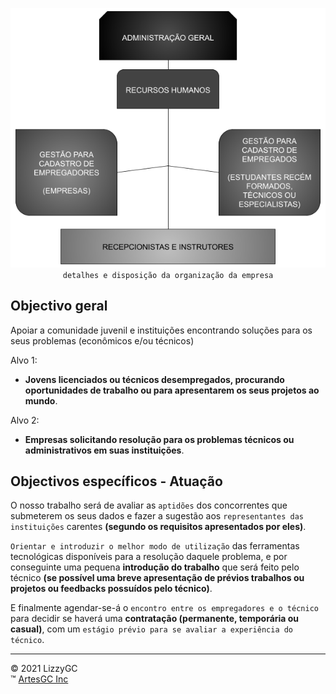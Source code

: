 <div align="center">

![organograma-lizzygc](https://github.com/LizzyGC/organograma-consultoria/raw/main/img/organograma_lizzygc.png) \
`detalhes e disposição da organização da empresa`

</div>
  
## Objectivo geral

Apoiar a comunidade juvenil e instituições encontrando soluções para os seus problemas (econômicos e/ou técnicos)

Alvo 1:
  - **Jovens licenciados ou técnicos desempregados, procurando oportunidades de trabalho ou para apresentarem os seus projetos ao mundo**.

Alvo 2:
  - **Empresas solicitando resolução para os problemas técnicos ou administrativos em suas instituições**.

## Objectivos específicos - Atuação

O nosso trabalho será de avaliar as `aptidões` dos concorrentes que submeterem os seus dados e fazer a sugestão aos `representantes das instituições` carentes 
**(segundo os requisitos apresentados por eles)**.

`Orientar e introduzir o melhor modo de utilização` das ferramentas tecnológicas disponíveis para a resolução daquele problema, 
e por conseguinte uma pequena **introdução do trabalho** que será feito pelo técnico
**(se possível uma breve apresentação de prévios trabalhos ou projetos ou feedbacks possuídos pelo técnico)**.

E finalmente agendar-se-á o `encontro entre os empregadores e o técnico` para decidir se haverá uma **contratação (permanente, temporária ou casual)**, 
com um `estágio prévio para se avaliar a experiência do técnico`.

---

&copy; 2021 LizzyGC \
&trade; [ArtesGC Inc](https://artesgc.home.blog)
